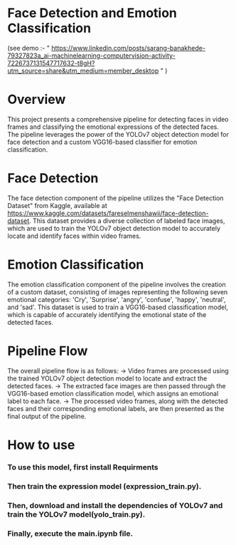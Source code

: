 # Face Detection and Emotion Classification 
(see demo :- " https://www.linkedin.com/posts/sarang-banakhede-79327823a_ai-machinelearning-computervision-activity-7226737131547717632-t8gH?utm_source=share&utm_medium=member_desktop " )

# Overview
This project presents a comprehensive pipeline for detecting faces in video frames and classifying the emotional expressions of the detected faces. The pipeline leverages the power of the YOLOv7 object detection model for face detection and a custom VGG16-based classifier for emotion classification.

# Face Detection
The face detection component of the pipeline utilizes the "Face Detection Dataset" from Kaggle, available at https://www.kaggle.com/datasets/fareselmenshawii/face-detection-dataset. This dataset provides a diverse collection of labeled face images, which are used to train the YOLOv7 object detection model to accurately locate and identify faces within video frames.

# Emotion Classification
The emotion classification component of the pipeline involves the creation of a custom dataset, consisting of images representing the following seven emotional categories: 'Cry', 'Surprise', 'angry', 'confuse', 'happy', 'neutral', and 'sad'. This dataset is used to train a VGG16-based classification model, which is capable of accurately identifying the emotional state of the detected faces.

# Pipeline Flow
The overall pipeline flow is as follows:
-> Video frames are processed using the trained YOLOv7 object detection model to locate and extract the detected faces.
-> The extracted face images are then passed through the VGG16-based emotion classification model, which assigns an emotional label to each face.
-> The processed video frames, along with the detected faces and their corresponding emotional labels, are then presented as the final output of the pipeline.

# How to use
### To use this model, first install Requirments 
### Then train the expression model (expression_train.py).
### Then, download and install the dependencies of YOLOv7 and train the YOLOv7 model(yolo_train.py).
### Finally, execute the main.ipynb file.
